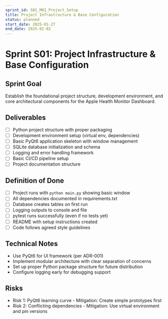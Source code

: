 ```yaml
---
sprint_id: S01_M01_Project_Setup
title: Project Infrastructure & Base Configuration
status: planned
start_date: 2025-01-27
end_date: 2025-02-02
---
```


# Sprint S01: Project Infrastructure & Base Configuration

## Sprint Goal
Establish the foundational project structure, development environment, and core architectural components for the Apple Health Monitor Dashboard.

## Deliverables
- [ ] Python project structure with proper packaging
- [ ] Development environment setup (virtual env, dependencies)
- [ ] Basic PyQt6 application skeleton with window management
- [ ] SQLite database initialization and schema
- [ ] Logging and error handling framework
- [ ] Basic CI/CD pipeline setup
- [ ] Project documentation structure

## Definition of Done
- [ ] Project runs with `python main.py` showing basic window
- [ ] All dependencies documented in requirements.txt
- [ ] Database creates tables on first run
- [ ] Logging outputs to console and file
- [ ] pytest runs successfully (even if no tests yet)
- [ ] README with setup instructions created
- [ ] Code follows agreed style guidelines

## Technical Notes
- Use PyQt6 for UI framework (per ADR-001)
- Implement modular architecture with clear separation of concerns
- Set up proper Python package structure for future distribution
- Configure logging early for debugging support

## Risks
- Risk 1: PyQt6 learning curve - Mitigation: Create simple prototypes first
- Risk 2: Conflicting dependencies - Mitigation: Use virtual environment and pin versions